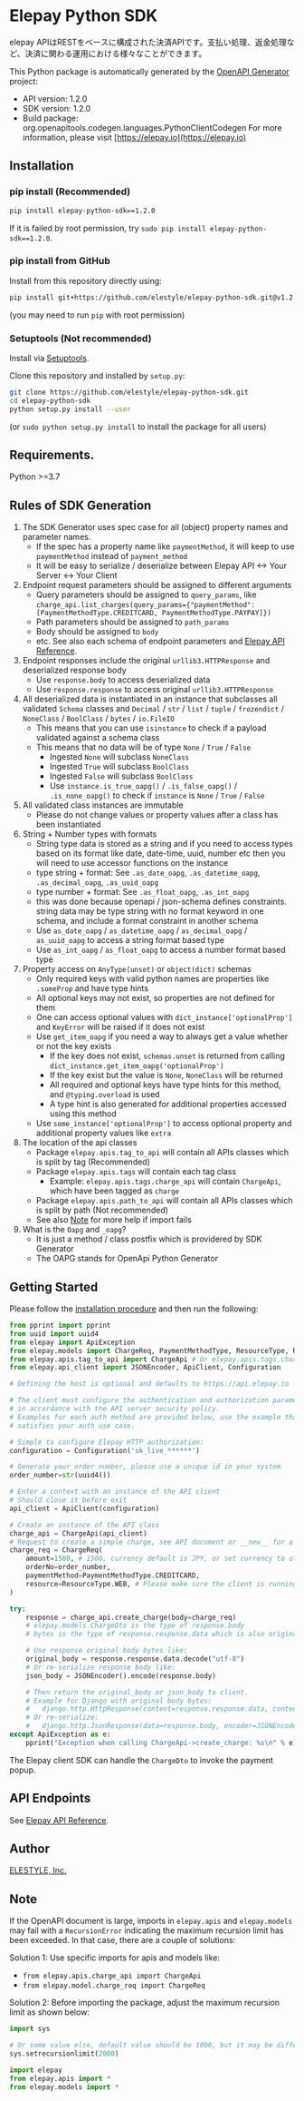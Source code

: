 # Elepay Python SDK
elepay APIはRESTをベースに構成された決済APIです。支払い処理、返金処理など、決済に関わる運用における様々なことができます。

This Python package is automatically generated by the [OpenAPI Generator](https://openapi-generator.tech) project:

- API version: 1.2.0
- SDK version: 1.2.0
- Build package: org.openapitools.codegen.languages.PythonClientCodegen
For more information, please visit [https://elepay.io](https://elepay.io)

## Installation
### pip install (Recommended)

```sh
pip install elepay-python-sdk==1.2.0
```

If it is failed by root permission, try `sudo pip install elepay-python-sdk==1.2.0`.

### pip install from GitHub

Install from this repository directly using:

```sh
pip install git+https://github.com/elestyle/elepay-python-sdk.git@v1.2.0
```
(you may need to run `pip` with root permission)

### Setuptools (Not recommended)

Install via [Setuptools](http://pypi.python.org/pypi/setuptools).

Clone this repository and installed by `setup.py`:

```sh
git clone https://github.com/elestyle/elepay-python-sdk.git
cd elepay-python-sdk
python setup.py install --user
```
(or `sudo python setup.py install` to install the package for all users)

## Requirements.

Python &gt;&#x3D;3.7

## Rules of SDK Generation

1. The SDK Generator uses spec case for all (object) property names and parameter names.
    - If the spec has a property name like `paymentMethod`, it will keep to use `paymentMethod` instead of `payment_method`
    - It will be easy to serialize / deserialize between Elepay API &lt;-&gt; Your Server &lt;-&gt; Your Client
2. Endpoint request parameters should be assigned to different arguments
    - Query parameters should be assigned to `query_params`, like `charge_api.list_charges(query_params={"paymentMethod": [PaymentMethodType.CREDITCARD, PaymentMethodType.PAYPAY]})`
    - Path parameters should be assigned to `path_params`
    - Body should be assigned to `body`
    - etc. See also each schema of endpoint parameters and [Elepay API Reference][apiref].
3. Endpoint responses include the original `urllib3.HTTPResponse` and deserialized response body
    - Use `response.body` to access deserialized data
    - Use `response.response` to access original `urllib3.HTTPResponse`
4. All deserialized data is instantiated in an instance that subclasses all validated `Schema` classes and `Decimal` / `str` / `list` / `tuple` / `frozendict` / `NoneClass` / `BoolClass` / `bytes` / `io.FileIO`
    - This means that you can use `isinstance` to check if a payload validated against a schema class
    - This means that no data will be of type `None` / `True` / `False`
        - Ingested `None` will subclass `NoneClass`
        - Ingested `True` will subclass `BoolClass`
        - Ingested `False` will subclass `BoolClass`
        - Use `instance.is_true_oapg()` / `.is_false_oapg()` / `.is_none_oapg()` to check if `instance` is `None` / `True` / `False`
5. All validated class instances are immutable
    - Please do not change values or property values after a class has been instantiated
6. String + Number types with formats
    - String type data is stored as a string and if you need to access types based on its format like date,
    date-time, uuid, number etc then you will need to use accessor functions on the instance
    - type string + format: See `.as_date_oapg`, `.as_datetime_oapg`, `.as_decimal_oapg`, `.as_uuid_oapg`
    - type number + format: See `.as_float_oapg`, `.as_int_oapg`
    - this was done because openapi / json-schema defines constraints. string data may be type string with no format
    keyword in one schema, and include a format constraint in another schema
    - Use `as_date_oapg` / `as_datetime_oapg` / `as_decimal_oapg` / `as_uuid_oapg` to access a string format based type
    - Use `as_int_oapg` / `as_float_oapg` to access a number format based type
7. Property access on `AnyType(unset)` or `object(dict)` schemas
    - Only required keys with valid python names are properties like `.someProp` and have type hints
    - All optional keys may not exist, so properties are not defined for them
    - One can access optional values with `dict_instance['optionalProp']` and `KeyError` will be raised if it does not exist
    - Use `get_item_oapg` if you need a way to always get a value whether or not the key exists
        - If the key does not exist, `schemas.unset` is returned from calling `dict_instance.get_item_oapg('optionalProp')`
        - If the key exist but the value is `None`, `NoneClass` will be returned
        - All required and optional keys have type hints for this method, and `@typing.overload` is used
        - A type hint is also generated for additional properties accessed using this method
    - Use `some_instance['optionalProp']` to access optional property and additional property values like `extra`
8. The location of the api classes
    - Package `elepay.apis.tag_to_api` will contain all APIs classes which is split by tag (Recommended)
    - Package `elepay.apis.tags` will contain each tag class
        - Example: `elepay.apis.tags.charge_api` will contain `ChargeApi`, which have been tagged as `charge`
    - Package `elepay.apis.path_to_api` will contain all APIs classes which is split by path (Not recommended)
    - See also [Note](#note) for more help if import fails
9. What is the `Oapg` and `_oapg`?
    - It is just a method / class postfix which is providered by SDK Generator
    - The OAPG stands for OpenApi Python Generator

## Getting Started

Please follow the [installation procedure](#installation) and then run the following:

```python
from pprint import pprint
from uuid import uuid4
from elepay import ApiException
from elepay.models import ChargeReq, PaymentMethodType, ResourceType, RefundReq
from elepay.apis.tag_to_api import ChargeApi # Or elepay.apis.tags.charge_api
from elepay.api_client import JSONEncoder, ApiClient, Configuration

# Defining the host is optional and defaults to https://api.elepay.io

# The client must configure the authentication and authorization parameters
# in accordance with the API server security policy.
# Examples for each auth method are provided below, use the example that
# satisfies your auth use case.

# Simple to configure Elepay HTTP authorization:
configuration = Configuration('sk_live_******')

# Generate your order number, please use a unique id in your system
order_number=str(uuid4())

# Enter a context with an instance of the API client
# Should close it before exit
api_client = ApiClient(configuration)

# Create an instance of the API class
charge_api = ChargeApi(api_client)
# Request to create a simple charge, see API document or __new__ for a list of all supported parameters
charge_req = ChargeReq(
    amount=1500, # 1500, currency default is JPY, or set currency to other allowed values
    orderNo=order_number,
    paymentMethod=PaymentMethodType.CREDITCARD,
    resource=ResourceType.WEB, # Please make sure the client is running on the correct resource type
)

try:
    response = charge_api.create_charge(body=charge_req)
    # elepay.models.ChargeDto is the type of response.body 
    # bytes is the type of response.response.data which is also original body

    # Use response original body bytes like:
    original_body = response.response.data.decode("utf-8")
    # Or re-serialize response body like:
    json_body = JSONEncoder().encode(response.body)

    # Then return the original_body or json_body to client.
    # Example for Django with original body bytes:
    #   django.http.HttpResponse(content=response.response.data, content_type='application/json')
    # Or re-serialize:
    #   django.http.JsonResponse(data=response.body, encoder=JSONEncoder)
except ApiException as e:
    pprint("Exception when calling ChargeApi->create_charge: %s\n" % e)
```

The Elepay client SDK can handle the `ChargeDto` to invoke the payment popup.

## API Endpoints

See [Elepay API Reference][apiref].

## Author

[ELESTYLE, Inc.](https://elestyle.jp)

## Note
If the OpenAPI document is large, imports in `elepay.apis` and `elepay.models` may fail with a
`RecursionError` indicating the maximum recursion limit has been exceeded. In that case, there are a couple of solutions:

Solution 1:
Use specific imports for apis and models like:
- `from elepay.apis.charge_api import ChargeApi`
- `from elepay.model.charge_req import ChargeReq`

Solution 2:
Before importing the package, adjust the maximum recursion limit as shown below:
```python
import sys

# Or some value else, default value should be 1000, but it may be different in some environments.
sys.setrecursionlimit(2000)

import elepay
from elepay.apis import *
from elepay.models import *
```

[apiref]: https://developer.elepay.io/reference
